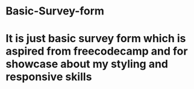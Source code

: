 # Basic-Survey-form
# It is just basic survey form which is aspired from freecodecamp and for showcase about my styling and responsive skills

